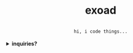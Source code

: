 <h1 align="center">exoad</h1>

<div align="center">
<code>
hi, i code things...
</code>
</div>

<br>

<details>
<summary>
<strong>inquiries?</strong>
</summary>
if you have inquiries regarding my software, give me a forward through my discord server: [link](https://discord.gg/PbJQRT9zQ8)

<details>